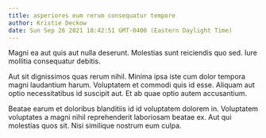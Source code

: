 ```yaml
---
title: asperiores eum rerum consequatur tempore
author: Kristie Deckow
date: Sun Sep 26 2021 18:42:51 GMT-0400 (Eastern Daylight Time)
---
```

Magni ea aut quis aut nulla deserunt. Molestias sunt reiciendis quo sed. Iure mollitia consequatur debitis.

 Aut sit dignissimos quas rerum nihil. Minima ipsa iste cum dolor tempora magni laudantium harum. Voluptatem et commodi quis id esse. Aliquam aut optio necessitatibus id suscipit aut. Et ab quae optio autem accusantium.

 Beatae earum et doloribus blanditiis id id voluptatem dolorem in. Voluptatem voluptates a magni nihil reprehenderit laboriosam beatae ex. Aut qui molestias quos sit. Nisi similique nostrum eum culpa.